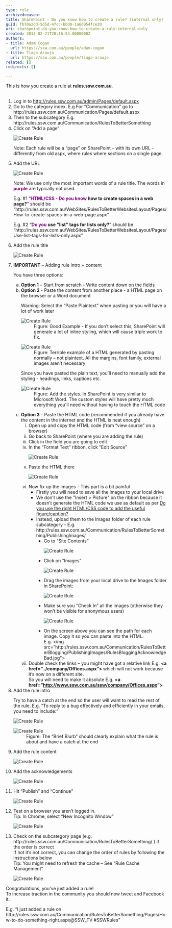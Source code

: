 ```yaml
---
type: rule
archivedreason: 
title: SharePoint - Do you know how to create a rule? (internal only)
guid: fb70a2dd-5d5d-47cc-bbd8-1a6d954fce20
uri: sharepoint-do-you-know-how-to-create-a-rule-internal-only
created: 2014-02-21T20:16:54.0000000Z
authors:
- title: Adam Cogan
  url: https://ssw.com.au/people/adam-cogan
- title: Tiago Araujo
  url: https://ssw.com.au/people/tiago-araujo
related: []
redirects: []

---
```



This is how you create a rule at <strong>rules.ssw.com.au</strong>.
<br><excerpt class='endintro'></excerpt><br>
<ol><li>Log in to 
      <a href="/admin/Pages/default.aspx"><span class="s2">http&#58;//rules.ssw.com.au/admin/Pages/default.aspx​</span></a></li><li>Go to the category index. E.g For “Communication” go to http&#58;//rules.ssw.com.au/<span class="ssw15-rteStyle-Highlight">Communicatio​n</span>/Pages/default.aspx</li><li>Then to the subcategory E.g. http&#58;//rules.ssw.com.au/Communication/<span class="ssw15-rteStyle-Highlight">RulesToBetterSomething</span>​</li><li class="li2">Click on “Add a page” 
      <dl class="image"><dt> 
            <img alt="Create Rule" src="/Communication/Rules-to-Better-Adding-Rules/PublishingImages/create-rule1.jpg" /> 
         </dt></dl><p>Note&#58; Each rule will be a “page” on SharePoint – with its own URL - differently from old aspx, where rules where sections on a single page.</p></li><li>​Add the URL 
      <dl class="image"><dt> 
            <img alt="Create Rule" src="/Communication/Rules-to-Better-Adding-Rules/PublishingImages/create-rule2.jpg" /> 
         </dt></dl><p>Note&#58; We use only the most important words of a rule title. The words in 
         <span style="color&#58;purple;"> 
            <strong>purple</strong></span>&#160;are typically not used.</p><p>E.g. #1 “<strong><span style="color&#58;purple;">HTML/CSS - Do you know</span> how to create spaces in a web page?</strong>” should be “http&#58;//rules.ssw.com.au/WebSites/RulesToBetterWebsitesLayout/Pages/<span class="ssw15-rteStyle-Highlight">How-to-create-spaces-in-a-web-page</span>.aspx”</p><p>E.g. #2 “<strong><span style="color&#58;purple;">Do you</span>​ use &quot;list&quot; tags for lists only?</strong>” should be “http&#58;//rules.ssw.com.au/WebSites/RulesToBetterWebsitesLayout/Pages/<span class="ssw15-rteStyle-Highlight">Use-list-tags-for-lists-only</span>.aspx”</p></li><li>​​Add the rule title 
      <dl class="image"><dt> 
            <img alt="Create Rule" src="/Communication/Rules-to-Better-Adding-Rules/PublishingImages/create-rule3.jpg" /> 
         </dt></dl></li><li>​​<strong>IMPORTANT</strong> – Adding rule intro + content 
      <p class="p4">You have three options&#58;&#160;</p><ol style="list-style&#58;lower-alpha;"><li>​​<strong>Option 1</strong> – Start from scratch - Write content down on the fields</li><li>​​<strong>Option 2</strong> - Paste the content from another place - a HTML page on the browser or a Word document&#160; 
            <p>Warning&#58; Select the “Paste Plaintext” when pasting or you will have a lot of work later</p><dl class="goodImage"><dt>
                  <img alt="Create Rule" src="/Communication/Rules-to-Better-Adding-Rules/PublishingImages/create-rule4.jpg" />
               </dt><dd>Figure&#58; Good Example - If you don’t select this, SharePoint will generate a lot of inline styling, which will cause triple work to fix.</dd></dl><dl class="badImage"><dt>
                  <img alt="Create Rule" src="/Communication/Rules-to-Better-Adding-Rules/PublishingImages/create-rule5.jpg" />
               </dt><dd>Figure&#58; Terrible example of a HTML generated by pasting normally – not plaintext. All the margins, font family, external images aren’t necessary</dd></dl><p>Since you have pasted the plain text, you’ll need to manually add the styling - headings, links, captions etc.&#160;</p><dl class="image"><dt>
                  <img alt="Create Rule" src="/Communication/Rules-to-Better-Adding-Rules/PublishingImages/create-rule6.jpg" />
               </dt><dd>Figure&#58; Add the styles. In SharePoint is very similar to Microsoft Word. The custom styles will have pretty much everything you'll need without having to touch the HTML code​</dd></dl></li><li>
            <strong>Option 3</strong> - Paste the HTML code (recommended if you already have the content in the internet and the HTML is neat enough) 
            <ol style="list-style&#58;lower-roman;"><li>Open up and copy the HTML code (from “view source” on a browser)</li><li>Go back to SharePoint (where you are adding the rule)&#160;</li><li>Click in the field you are going to edit</li><li>In the “Format Text” ribbon, click “Edit Source” 
                  <dl class="image"><dt>
                        <img alt="Create Rule" src="/Communication/Rules-to-Better-Adding-Rules/PublishingImages/create-rule7.jpg" />
                     </dt></dl></li><li>Paste the HTML there 
                  <dl class="image"><dt>
                        <img alt="Create Rule" src="/Communication/Rules-to-Better-Adding-Rules/PublishingImages/create-rule8.jpg" />
                     </dt></dl></li><li>Now fix up the images – This part is a bit painful 
                  <ul><li>​Firstly you will need to save all the images to your local drive</li><li>We don’t use the &quot;Insert &gt; Picture&quot; on the ribbon&#160;because it doesn’t generate the HTML code we use as default as per 
                        <a href="http&#58;//www.ssw.com.au/ssw/Standards/Rules/RulestoBetterWebsiteslayout.aspx#AddFigureWithRightCode">Do you use the righ​t HTML/CSS code to add the useful figure/caption?​</a> </li><li>Instead, u​pload them to the Images folder of e​ach rule subcategory - E.g. 
                        <span class="s2">http&#58;//rules.ssw.com.au/Communication/<span class="ssw15-rteStyle-Highlight">RulesToBetterSomething/PublishingImages</span>/</span>
                        <ul class="ul1"><li>Go to “Site Contents” 
                              <dl class="image"><dt>
                                    <img alt="Create Rule" src="/Communication/Rules-to-Better-Adding-Rules/PublishingImages/create-rule9.jpg" />
                                 </dt></dl></li><li>Click on “Images” 
                              <dl class="image"><dt>
                                    <img alt="Create Rule" src="/Communication/Rules-to-Better-Adding-Rules/PublishingImages/create-rule10.jpg" />
                                 </dt></dl></li><li>Drag the images from your local drive to the Images folder in SharePoint&#58; 
                              <dl class="image"><dt>
                                    <img alt="Create Rule" src="/Communication/Rules-to-Better-Adding-Rules/PublishingImages/create-rule11.jpg" />
                                 </dt></dl></li><li>Make sure you “Check In” all the images (otherwise they won’t be visible for anonymous users) 
                              <dl class="image"><dt>
                                    <img alt="Create Rule" src="/Communication/Rules-to-Better-Adding-Rules/PublishingImages/create-rule12.jpg" />
                                 </dt></dl></li><li>On the screen above you can see the path for each image. Copy it so you can paste into the HTML.<br> E.g. &lt;img src=”<span class="ssw15-rteStyle-Highlight">http&#58;//rules.ssw.com.au/Communication/RulesToBetterBlogging/PublishingImages/RulesBloggingAcknowledgeBad.jpg</span>&quot;&gt; </li></ul></li></ul></li><li>​​Double check the links – you might have got a relative link E.g. 
                  <strong>&lt;a href=”<span class="ssw15-rteStyle-Highlight">../</span>company/Offices.aspx”&gt; </strong>which will not work because it’s now on a different site.<br> So you will need to make it absolute E.g. ​ 
                  <strong>&lt;a href=”</strong><a href="http&#58;//www.ssw.com.au/ssw/"><span class="s2"><strong><span class="ssw15-rteStyle-Highlight">http&#58;//www.ssw.com.au/</span>ssw/company/Offices.aspx</strong></span></a><strong>”&gt;</strong></li></ol></li></ol></li><li>​Add the rule intro 
      <p>Try to have a catch at the end so the user will want to read the rest of the rule. E.g. “​To reply to a bug effectively and efficiently in your emails, you need to include&#58;”</p><dl class="image"><dt>
            <img alt="Create Rule" src="/Communication/Rules-to-Better-Adding-Rules/PublishingImages/create-rule13.jpg" />
         </dt></dl><dl class="image"><dt> 
            <img alt="Create Rule" src="/Communication/Rules-to-Better-Adding-Rules/PublishingImages/create-rule14.jpg" /> 
         </dt><dd>Figure&#58; The “Brief Blurb” should clearly explain what the rule is about and have a catch at the end</dd></dl></li><li>Add the rule content 
      <dl class="image"><dt>
            <img alt="Create Rule" src="/Communication/Rules-to-Better-Adding-Rules/PublishingImages/create-rule15.jpg" />
         </dt></dl></li><li>Add the acknowledgements 
      <dl class="image"><dt>
            <img alt="Create Rule" src="/Communication/Rules-to-Better-Adding-Rules/PublishingImages/create-rule16.jpg" />
         </dt></dl></li><li>Hit “Publish” and “Continue” 
      <dl class="image"><dt>
            <img alt="Create Rule" src="/Communication/Rules-to-Better-Adding-Rules/PublishingImages/create-rule17.jpg" />
         </dt></dl></li><li>Test on a browser you aren’t logged in.&#160;<br> Tip&#58; In Chrome, select “New Incognito Window” 
      <dl class="image"><dt>
            <img alt="Create Rule" src="/Communication/Rules-to-Better-Adding-Rules/PublishingImages/create-rule18.jpg" />
         </dt></dl></li><li>Check on the subcategory page (e.g. 
      <span class="s2">http&#58;//rules.ssw.com.au/Communication/<span class="ssw15-rteStyle-Highlight">RulesToBetterSomething</span>/</span> ) if the order is correct 
      <br>If not it’s not correct, you can change the order of rules ​​​by following the instructions below 
      <br>Tip&#58; You might need to refresh the cache – See “Rule Cache Management” 
      <dl class="image"><dt>
            <img alt="Create Rule" src="/Communication/Rules-to-Better-Adding-Rules/PublishingImages/create-rule19.jpg" />
         </dt></dl></li></ol><p class="p16">Congratulations, you’ve just added a rule!<br>To increase traction in the community you should now tweet and Facebook it.&#160;</p><p class="ssw15-rteElement-GreyBox"> E.g. “I just added a rule on http&#58;//rules.ssw.com.au/Communication/RulesToBetterSomething/Pages/How-to-do-something-right.aspx@SSW_TV #SSWRules”</p>



